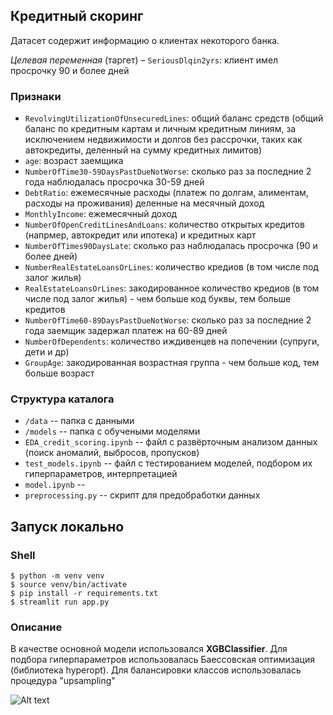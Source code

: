 ## Кредитный скоринг
Датасет содержит информацию о клиентах некоторого банка.  

_Целевая переменная_ (таргет) – `SeriousDlqin2yrs`: клиент имел просрочку 90 и более дней

### Признаки
- `RevolvingUtilizationOfUnsecuredLines`: общий баланс средств (общий баланс по кредитным картам и личным кредитным линиям, за исключением недвижимости и долгов без рассрочки, таких как автокредиты, деленный на сумму кредитных лимитов)
- `age`: возраст заемщика
- `NumberOfTime30-59DaysPastDueNotWorse`: сколько раз за последние 2 года наблюдалась просрочка 30-59 дней
- `DebtRatio`: ежемесячные расходы (платеж по долгам, алиментам, расходы на проживания) деленные на месячный доход
- `MonthlyIncome`: ежемесячный доход
- `NumberOfOpenCreditLinesAndLoans`: количество открытых кредитов (напрмер, автокредит или ипотека) и кредитных карт
- `NumberOfTimes90DaysLate`: сколько раз наблюдалась просрочка (90 и более дней)
- `NumberRealEstateLoansOrLines`: количество кредиов (в том числе под залог жилья)
- `RealEstateLoansOrLines`: закодированное количество кредиов (в том числе под залог жилья) - чем больше код буквы, тем больше кредитов
- `NumberOfTime60-89DaysPastDueNotWorse`: сколько раз за последние 2 года заемщик задержал платеж на 60-89 дней
- `NumberOfDependents`: количество иждивенцев на попечении (супруги, дети и др)
- `GroupAge`: закодированная возрастная группа - чем больше код, тем больше возраст


### Структура каталога
- `/data` -- папка с данными
- `/models` -- папка с обучеными моделями
- `EDA_credit_scoring.ipynb` -- файл с развёрточным анализом данных (поиск аномалий, выбросов, пропусков)
- `test_models.ipynb` -- файл с тестированием моделей, подбором их гиперпараметров, интерпретацией
- `model.ipynb` --
- `preprocessing.py` -- скрипт для предобработки данных

## Запуск локально
### Shell

```shell
$ python -m venv venv
$ source venv/bin/activate
$ pip install -r requirements.txt
$ streamlit run app.py
```



### Описание
В качестве основной модели использовался **XGBClassifier**. Для подбора гиперпараметров использовалась Баессовская оптимизация (библиотека hyperopt). Для балансировки классов использовалась процедура "upsampling"

<img src="/pics/xgb_pipeline_score.png" alt="Alt text" title="Лучшее еачество модели">

